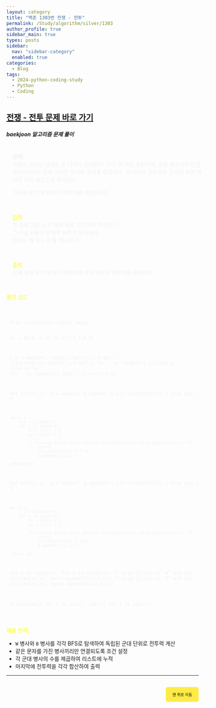 ```yaml
---
layout: category
title: "백준 1303번 전쟁 - 전투"
permalink: /Study/algorithm/silver/1303
author_profile: true
sidebar_main: true
types: posts
sidebar:
  nav: "sidebar-category"
  enabled: true
categories:
  - Blog
tags:
  - 2024-python-coding-study
  - Python
  - Coding
---
```


## [전쟁 - 전투 문제 바로 가기](https://www.acmicpc.net/problem/1303)

##### baekjoon 알고리즘 문제 풀이

<div style="border: 1px solid rgba(255, 255, 255, 0.2); padding: 15px; border-radius: 5px; background-color: rgba(255, 255, 255, 0.05); color: #f1f1f1; width: 100%; margin-left: 0; margin-right: 0; text-align: left;">
<b>문제:</b><br>
전쟁이 일어난 땅에는 두 나라가 존재한다. 각각 W, B로 표현되며, 같은 병사끼리 인접한(상하좌우) 곳에 모이면 하나의 군대를 형성한다. 각 나라의 전투력은 군대에 속한 병사의 수의 제곱으로 정의된다.

지도를 보고 양 나라의 전투력을 계산하시오.

<br/>

<span style="color:yellow">입력</span><br/>
첫 줄에 가로 크기 W와 세로 크기 H가 주어진다.  
그 다음 H줄에 W개의 문자가 입력된다.  
문자는 W 또는 B 중 하나이다.

<br/>

<span style="color:yellow">출력</span><br/>
첫째 줄에 우리 병사의 전투력과 적국 병사의 전투력을 출력한다.
</div>

<span style="color:yellow">풀이 코드</span>  
<link rel="stylesheet" href="https://cdnjs.cloudflare.com/ajax/libs/highlight.js/11.8.0/styles/atom-one-dark.min.css">
<script src="https://cdnjs.cloudflare.com/ajax/libs/highlight.js/11.8.0/highlight.min.js"></script>
<script>hljs.highlightAll();</script>
<div style="padding:8px; border: 1px solid rgba(255, 255, 255, 0.2); border-radius:5px; background-color: rgba(255, 255, 255, 0.05); color: #f1f1f1; width: 100%; margin-left: 0; margin-right: 0; text-align: left; font-family: monospace;">
  <pre><code class="python">
from collections import deque

dx = [0,0,-1,1]
dy = [-1,1,0,0]

w,h = map(int, input().split())
graph = [list(map(str,input().strip())) for _ in range(h)]
visited = [[False]*w for _ in range(h)]
ours = []
yours = []

def bfs1(x,y):
    q = deque()
    q.append((x,y))
    visited[y][x] = True
    our = 1

    while q:
        x,y = q.popleft()
        for i in range(4):
            nx = dx[i] + x
            ny = dy[i] + y

            if 0<=nx<w and 0<=ny<h and not visited[ny][nx] and graph[ny][nx] == 'W':
                our+=1
                visited[ny][nx] = True
                q.append((nx,ny))

    return our

def bfs2(x,y):
    q = deque()
    q.append((x,y))
    visited[y][x] = True
    you = 1

    while q:
        x,y = q.popleft()
        for i in range(4):
            nx = dx[i] + x
            ny = dy[i] + y

            if 0<=nx<w and 0<=ny<h and not visited[ny][nx] and graph[ny][nx] == 'B':
                you+=1
                visited[ny][nx] = True
                q.append((nx,ny))

    return you

for y in range(h):
    for x in range(w):
        if graph[y][x] == 'W' and not visited[y][x]:
            ours.append(bfs1(x,y))
        if graph[y][x] == 'B' and not visited[y][x]:
            yours.append(bfs2(x,y))

print(sum(i*i for i in ours), sum(i*i for i in yours))
  </code></pre>
</div>

<span style="color:yellow">해결 전략:</span><br/>

- `W` 병사와 `B` 병사를 각각 BFS로 탐색하여 독립된 군대 단위로 전투력 계산
- 같은 문자를 가진 병사끼리만 연결되도록 조건 설정
- 각 군대 병사의 수를 제곱하여 리스트에 누적
- 마지막에 전투력을 각각 합산하여 출력

---

<div style="text-align: right; margin-top: 30px;">
  <button onclick="scrollToTop()" style="
    padding: 10px 15px; 
    background-color: #FFEB46; 
    color: black; 
    border: 2px solid #FFEB46; 
    border-radius: 5px; 
    cursor: pointer; 
    font-size: 10px;">
    맨 위로 이동
  </button>
</div>

<script>
  function scrollToTop() {
    window.scrollTo({ top: 0, behavior: 'smooth' });
  }
</script>
